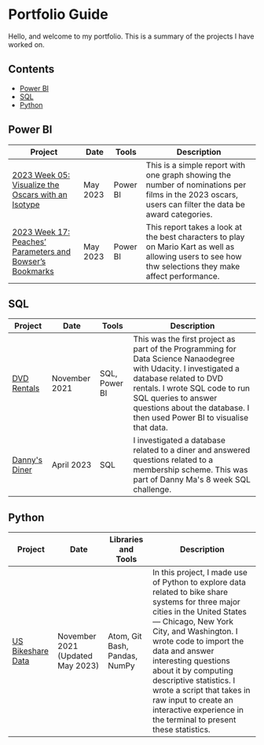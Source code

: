 # Portfolio Guide
Hello, and welcome to my portfolio. This is a summary of the projects I have worked on.

## Contents
- [Power BI](#power-bi)
- [SQL](#sql)
- [Python](#python)

## Power BI
| Project | Date | Tools | Description |
|---|---|---|---|
|[2023 Week 05: Visualize the Oscars with an Isotype](https://github.com/Hannahllmm/Power-BI-Projects/tree/main/Workout-Wednesday/2023%20Week%2005%3A%20Visualize%20the%20Oscars%20with%20an%20Isotype)| May 2023|Power BI|This is a simple report with one graph showing the number of nominations per films in the 2023 oscars, users can filter the data be award categories.|
|[2023 Week 17: Peaches’ Parameters and Bowser’s Bookmarks](https://github.com/Hannahllmm/Power-BI-Projects/blob/f00f9e25291d3f78e68eaf49a0571d3ec7599ac2/Workout-Wednesday/2023%20Week%2017%3A%20Peaches%E2%80%99%20Parameters%20and%20Bowser%E2%80%99s%20Bookmarks/README.md)|May 2023|Power BI|This report takes a look at the best characters to play on Mario Kart as well as allowing users to see how thw selections they make affect performance.|

## SQL
| Project | Date | Tools | Description |
|---|---|---|---|
| [DVD Rentals](https://github.com/Hannahllmm/DVD-Rental-Database) | November 2021 | SQL, Power BI | This was the first project as part of the Programming for Data Science Nanaodegree with Udacity. I investigated a database related to DVD rentals. I wrote SQL code to run SQL queries to answer questions about the database. I then used Power BI to visualise that data. |
| [Danny's Diner](https://github.com/Hannahllmm/8-Week-SQL-Challenge/tree/main/Case%20Study%20%231:%20Danny's%20Diner) | April 2023 | SQL | I investigated a database related to a diner and answered questions related to a membership scheme. This was part of Danny Ma's 8 week SQL challenge. |

## Python
| Project | Date | Libraries and Tools | Description |
|---|---|---|---|
|[US Bikeshare Data](https://github.com/Hannahllmm/Programming-with-Python/tree/cc73e4f0eacf1f2d493f24cb4921bb3e1cbe0431/Project%202%3A%20US%20Bikeshare%20Data)| November 2021 (Updated May 2023) |Atom, Git Bash, Pandas, NumPy| In this project, I made use of Python to explore data related to bike share systems for three major cities in the United States — Chicago, New York City, and Washington. I wrote code to import the data and answer interesting questions about it by computing descriptive statistics. I wrote a script that takes in raw input to create an interactive experience in the terminal to present these statistics.|
